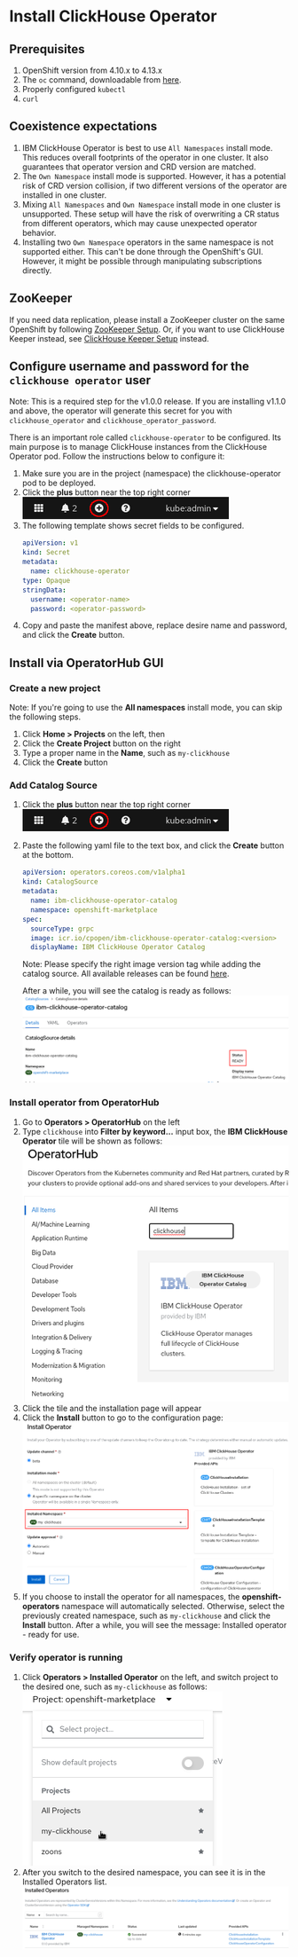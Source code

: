 # Install ClickHouse Operator

## Prerequisites

1. OpenShift version from 4.10.x to 4.13.x
1. The `oc` command, downloadable from [here](https://mirror.openshift.com/pub/openshift-v4/clients/ocp/stable/).
1. Properly configured `kubectl`
1. `curl`

## Coexistence expectations

1. IBM ClickHouse Operator is best to use ```All Namespaces``` install mode.
    This reduces overall footprints of the operator in one cluster.
    It also guarantees that operator version and CRD version are matched.
1. The ```Own Namespace``` install mode is supported.
    However, it has a potential risk of CRD version collision, if two different versions of the operator are installed in one cluster.
1. Mixing ```All Namespaces``` and ```Own Namespace``` install mode in one cluster is unsupported.
    These setup will have the risk of overwriting a CR status from different operators, which may cause unexpected operator behavior.
1. Installing two ```Own Namespace``` operators in the same namespace is not supported either.
    This can't be done through the OpenShift's GUI. However, it might be possible through manipulating subscriptions directly.

## ZooKeeper

If you need data replication, please install a ZooKeeper cluster on the same OpenShift by following [ZooKeeper Setup](./zookeeper_setup_openshift.md). Or, if you want to use ClickHouse Keeper instead, see [ClickHouse Keeper Setup](./clickhouse_keeper_setup_openshift.md) instead.

## Configure username and password for the ```clickhouse operator``` user

Note: This is a required step for the v1.0.0 release. 
If you are installing v1.1.0 and above, the operator will generate this secret for you with ```clickhouse_operator``` and ```clickhouse_operator_password```.

There is an important role called ```clickhouse-operator``` to be configured.
Its main purpose is to manage ClickHouse instances from the ClickHouse Operator pod.
Follow the instructions below to configure it:

1. Make sure you are in the project (namespace) the clickhouse-operator pod to be deployed.
1. Click the **plus** button near the top right corner\
    ![Plus button](./img/plus_button.png)
1. The following template shows secret fields to be configured.
    ```yaml
    apiVersion: v1
    kind: Secret
    metadata:
      name: clickhouse-operator
    type: Opaque
    stringData:
      username: <operator-name>
      password: <operator-password>
    ```
1. Copy and paste the manifest above, replace desire name and password, and click the **Create** button.

## Install via OperatorHub GUI

### Create a new project

Note: If you're going to use the **All namespaces** install mode, you can skip the following steps.

1. Click **Home > Projects** on the left, then
1. Click the **Create Project** button on the right
1. Type a proper name in the **Name**, such as `my-clickhouse`
1. Click the **Create** button

### Add Catalog Source

1. Click the **plus** button near the top right corner\
    ![Plus button](./img/plus_button.png)
1. Paste the following yaml file to the text box, and click the **Create** button at the bottom.
    ```yaml
    apiVersion: operators.coreos.com/v1alpha1
    kind: CatalogSource
    metadata:
      name: ibm-clickhouse-operator-catalog
      namespace: openshift-marketplace 
    spec:
      sourceType: grpc
      image: icr.io/cpopen/ibm-clickhouse-operator-catalog:<version>
      displayName: IBM ClickHouse Operator Catalog
    ```
    Note: Please specify the right image version tag while adding the catalog source.
    All available releases can be found [here](../releases).
    
    After a while, you will see the catalog is ready as follows:
    ![Catalog ready](./img/catalog_ready.png)

### Install operator from OperatorHub

1. Go to **Operators > OperatorHub** on the left
1. Type `clickhouse` into **Filter by keyword...** input box, the **IBM ClickHouse Operator** tile will be shown as follows:\
    ![Filter clickhouse](./img/filter_clickhouse.png)
1. Click the tile and the installation page will appear
1. Click the **Install** button to go to the configuration page:
    ![Install clickhouse operator](./img/install_clickhouse_operator.png)
1. If you choose to install the operator for all namespaces, the **openshift-operators** namespace will automatically selected.
   Otherwise, select the previously created namespace, such as `my-clickhouse` and click the **Install** button.
   After a while, you will see the message: Installed operator - ready for use.

### Verify operator is running

1. Click **Operators > Installed Operator** on the left, and switch project to the desired one, such as `my-clickhouse` as follows:\
    ![Switch to my-clickhouse ns](./img/switch_to_my-clickhouse_ns.png)
1. After you switch to the desired namespace, you can see it is in the Installed Operators list.
    ![Installed clickhouse operator](./img/installed_clickhouse_operator.png)